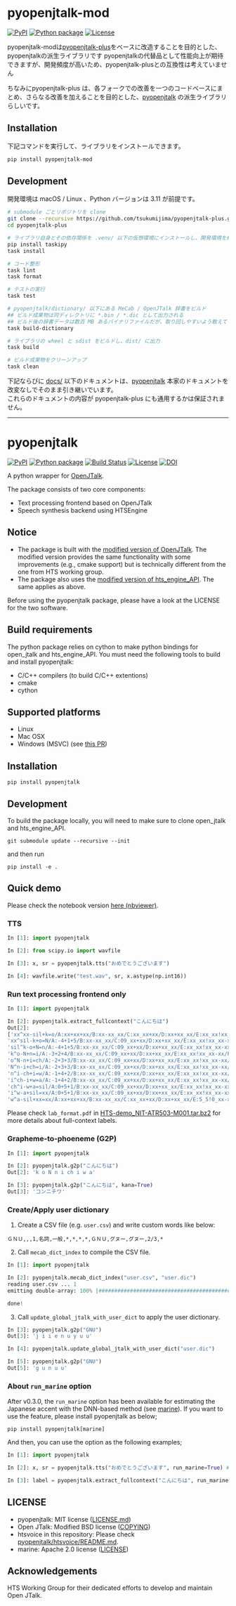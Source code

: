 # pyopenjtalk-mod

[![PyPI](https://img.shields.io/pypi/v/pyopenjtalk-plus.svg)](https://pypi.python.org/pypi/pyopenjtalk-plus)
[![Python package](https://github.com/tsukumijima/pyopenjtalk-plus/actions/workflows/ci.yml/badge.svg)](https://github.com/tsukumijima/pyopenjtalk-plus/actions/workflows/ci.yml)
[![License](https://img.shields.io/badge/license-MIT-brightgreen.svg?style=flat)](LICENSE.md)

pyopenjtalk-modは[pyopenjtalk-plus](https://github.com/tsukumijima/pyopenjtalk-plus)をベースに改造することを目的とした、pyopenjtalkの派生ライブラリです
pyopenjtalkの代替品として性能向上が期待できますが、開発頻度が高いため、pyopenjtalk-plusとの互換性は考えていません

ちなみにpyopenjtalk-plus は、各フォークでの改善を一つのコードベースにまとめ、さらなる改善を加えることを目的とした、[pyopenjtalk](https://github.com/r9y9/pyopenjtalk) の派生ライブラリらしいです。



## Installation

下記コマンドを実行して、ライブラリをインストールできます。

```bash
pip install pyopenjtalk-mod
```

## Development

開発環境は macOS / Linux 、Python バージョンは 3.11 が前提です。

```bash
# submodule ごとリポジトリを clone
git clone --recursive https://github.com/tsukumijima/pyopenjtalk-plus.git
cd pyopenjtalk-plus

# ライブラリ自身とその依存関係を .venv/ 以下の仮想環境にインストールし、開発環境を構築
pip install taskipy
task install

# コード整形
task lint
task format

# テストの実行
task test

# pyopenjtalk/dictionary/ 以下にある MeCab / OpenJTalk 辞書をビルド
## ビルド成果物は同ディレクトリに *.bin / *.dic として出力される
## ビルド後の辞書データは数百 MB あるバイナリファイルだが、取り回しやすいよう敢えて Git 管理下に含めている
task build-dictionary

# ライブラリの wheel と sdist をビルドし、dist/ に出力
task build

# ビルド成果物をクリーンアップ
task clean
```

下記ならびに [docs/](docs/) 以下のドキュメントは、[pyopenjtalk](https://github.com/r9y9/pyopenjtalk) 本家のドキュメントを改変なしでそのまま引き継いでいます。  
これらのドキュメントの内容が pyopenjtalk-plus にも通用するかは保証されません。

-------

# pyopenjtalk

[![PyPI](https://img.shields.io/pypi/v/pyopenjtalk.svg)](https://pypi.python.org/pypi/pyopenjtalk)
[![Python package](https://github.com/r9y9/pyopenjtalk/actions/workflows/ci.yaml/badge.svg)](https://github.com/r9y9/pyopenjtalk/actions/workflows/ci.yaml)
[![Build Status](https://app.travis-ci.com/r9y9/pyopenjtalk.svg?branch=master)](https://app.travis-ci.com/r9y9/pyopenjtalk)
[![License](http://img.shields.io/badge/license-MIT-brightgreen.svg?style=flat)](LICENSE.md)
[![DOI](https://zenodo.org/badge/143748865.svg)](https://zenodo.org/badge/latestdoi/143748865)

A python wrapper for [OpenJTalk](http://open-jtalk.sp.nitech.ac.jp/).

The package consists of two core components:

- Text processing frontend based on OpenJTalk
- Speech synthesis backend using HTSEngine

## Notice

- The package is built with the [modified version of OpenJTalk](https://github.com/r9y9/open_jtalk). The modified version provides the same functionality with some improvements (e.g., cmake support) but is technically different from the one from HTS working group.
- The package also uses the [modified version of hts_engine_API](https://github.com/r9y9/hts_engine_API). The same applies as above.

Before using the pyopenjtalk package, please have a look at the LICENSE for the two software.

## Build requirements

The python package relies on cython to make python bindings for open_jtalk and hts_engine_API. You must need the following tools to build and install pyopenjtalk:

- C/C++ compilers (to build C/C++ extentions)
- cmake
- cython

## Supported platforms

- Linux
- Mac OSX
- Windows (MSVC) (see [this PR](https://github.com/r9y9/pyopenjtalk/pull/13))

## Installation

```
pip install pyopenjtalk
```

## Development

To build the package locally, you will need to make sure to clone open_jtalk and hts_engine_API.

```
git submodule update --recursive --init
```

and then run

```
pip install -e .
```

## Quick demo

Please check the notebook version [here (nbviewer)](https://nbviewer.jupyter.org/github/r9y9/pyopenjtalk/blob/master/docs/notebooks/Demo.ipynb).

### TTS

```py
In [1]: import pyopenjtalk

In [2]: from scipy.io import wavfile

In [3]: x, sr = pyopenjtalk.tts("おめでとうございます")

In [4]: wavfile.write("test.wav", sr, x.astype(np.int16))
```

### Run text processing frontend only

```py
In [1]: import pyopenjtalk

In [2]: pyopenjtalk.extract_fullcontext("こんにちは")
Out[2]:
['xx^xx-sil+k=o/A:xx+xx+xx/B:xx-xx_xx/C:xx_xx+xx/D:xx+xx_xx/E:xx_xx!xx_xx-xx/F:xx_xx#xx_xx@xx_xx|xx_xx/G:5_5%0_xx_xx/H:xx_xx/I:xx-xx@xx+xx&xx-xx|xx+xx/J:1_5/K:1+1-5',
'xx^sil-k+o=N/A:-4+1+5/B:xx-xx_xx/C:09_xx+xx/D:xx+xx_xx/E:xx_xx!xx_xx-xx/F:5_5#0_xx@1_1|1_5/G:xx_xx%xx_xx_xx/H:xx_xx/I:1-5@1+1&1-1|1+5/J:xx_xx/K:1+1-5',
'sil^k-o+N=n/A:-4+1+5/B:xx-xx_xx/C:09_xx+xx/D:xx+xx_xx/E:xx_xx!xx_xx-xx/F:5_5#0_xx@1_1|1_5/G:xx_xx%xx_xx_xx/H:xx_xx/I:1-5@1+1&1-1|1+5/J:xx_xx/K:1+1-5',
'k^o-N+n=i/A:-3+2+4/B:xx-xx_xx/C:09_xx+xx/D:xx+xx_xx/E:xx_xx!xx_xx-xx/F:5_5#0_xx@1_1|1_5/G:xx_xx%xx_xx_xx/H:xx_xx/I:1-5@1+1&1-1|1+5/J:xx_xx/K:1+1-5',
'o^N-n+i=ch/A:-2+3+3/B:xx-xx_xx/C:09_xx+xx/D:xx+xx_xx/E:xx_xx!xx_xx-xx/F:5_5#0_xx@1_1|1_5/G:xx_xx%xx_xx_xx/H:xx_xx/I:1-5@1+1&1-1|1+5/J:xx_xx/K:1+1-5',
'N^n-i+ch=i/A:-2+3+3/B:xx-xx_xx/C:09_xx+xx/D:xx+xx_xx/E:xx_xx!xx_xx-xx/F:5_5#0_xx@1_1|1_5/G:xx_xx%xx_xx_xx/H:xx_xx/I:1-5@1+1&1-1|1+5/J:xx_xx/K:1+1-5',
'n^i-ch+i=w/A:-1+4+2/B:xx-xx_xx/C:09_xx+xx/D:xx+xx_xx/E:xx_xx!xx_xx-xx/F:5_5#0_xx@1_1|1_5/G:xx_xx%xx_xx_xx/H:xx_xx/I:1-5@1+1&1-1|1+5/J:xx_xx/K:1+1-5',
'i^ch-i+w=a/A:-1+4+2/B:xx-xx_xx/C:09_xx+xx/D:xx+xx_xx/E:xx_xx!xx_xx-xx/F:5_5#0_xx@1_1|1_5/G:xx_xx%xx_xx_xx/H:xx_xx/I:1-5@1+1&1-1|1+5/J:xx_xx/K:1+1-5',
'ch^i-w+a=sil/A:0+5+1/B:xx-xx_xx/C:09_xx+xx/D:xx+xx_xx/E:xx_xx!xx_xx-xx/F:5_5#0_xx@1_1|1_5/G:xx_xx%xx_xx_xx/H:xx_xx/I:1-5@1+1&1-1|1+5/J:xx_xx/K:1+1-5',
'i^w-a+sil=xx/A:0+5+1/B:xx-xx_xx/C:09_xx+xx/D:xx+xx_xx/E:xx_xx!xx_xx-xx/F:5_5#0_xx@1_1|1_5/G:xx_xx%xx_xx_xx/H:xx_xx/I:1-5@1+1&1-1|1+5/J:xx_xx/K:1+1-5',
'w^a-sil+xx=xx/A:xx+xx+xx/B:xx-xx_xx/C:xx_xx+xx/D:xx+xx_xx/E:5_5!0_xx-xx/F:xx_xx#xx_xx@xx_xx|xx_xx/G:xx_xx%xx_xx_xx/H:1_5/I:xx-xx@xx+xx&xx-xx|xx+xx/J:xx_xx/K:1+1-5']
```

Please check `lab_format.pdf` in [HTS-demo_NIT-ATR503-M001.tar.bz2](http://hts.sp.nitech.ac.jp/archives/2.3/HTS-demo_NIT-ATR503-M001.tar.bz2) for more details about full-context labels.


### Grapheme-to-phoeneme (G2P)

```py
In [1]: import pyopenjtalk

In [2]: pyopenjtalk.g2p("こんにちは")
Out[2]: 'k o N n i ch i w a'

In [3]: pyopenjtalk.g2p("こんにちは", kana=True)
Out[3]: 'コンニチワ'
```

### Create/Apply user dictionary

1. Create a CSV file (e.g. `user.csv`) and write custom words like below:

```csv
ＧＮＵ,,,1,名詞,一般,*,*,*,*,ＧＮＵ,グヌー,グヌー,2/3,*
```

2. Call `mecab_dict_index` to compile the CSV file.

```python
In [1]: import pyopenjtalk

In [2]: pyopenjtalk.mecab_dict_index("user.csv", "user.dic")
reading user.csv ... 1
emitting double-array: 100% |###########################################|

done!
```

3. Call `update_global_jtalk_with_user_dict` to apply the user dictionary.

```python
In [3]: pyopenjtalk.g2p("GNU")
Out[3]: 'j i i e n u y u u'

In [4]: pyopenjtalk.update_global_jtalk_with_user_dict("user.dic")

In [5]: pyopenjtalk.g2p("GNU")
Out[5]: 'g u n u u'
```

### About `run_marine` option

After v0.3.0, the `run_marine` option has been available for estimating the Japanese accent with the DNN-based method (see [marine](https://github.com/6gsn/marine)). If you want to use the feature, please install pyopenjtalk as below;

```shell
pip install pyopenjtalk[marine]
```

And then, you can use the option as the following examples;

```python
In [1]: import pyopenjtalk

In [2]: x, sr = pyopenjtalk.tts("おめでとうございます", run_marine=True) # for TTS

In [3]: label = pyopenjtalk.extract_fullcontext("こんにちは", run_marine=True) # for text processing frontend only
```


## LICENSE

- pyopenjtalk: MIT license ([LICENSE.md](LICENSE.md))
- Open JTalk: Modified BSD license ([COPYING](https://github.com/r9y9/open_jtalk/blob/1.10/src/COPYING))
- htsvoice in this repository: Please check [pyopenjtalk/htsvoice/README.md](pyopenjtalk/htsvoice/README.md).
- marine: Apache 2.0 license ([LICENSE](https://github.com/6gsn/marine/blob/main/LICENSE))

## Acknowledgements

HTS Working Group for their dedicated efforts to develop and maintain Open JTalk.
